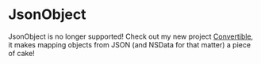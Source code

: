 # JsonObject
JsonObject is no longer supported! Check out my new project [Convertible](https://github.com/bradhilton/Convertible), it makes mapping objects from JSON (and NSData for that matter) a piece of cake!
